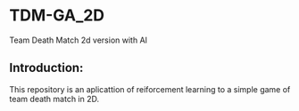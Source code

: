 # TDM-GA_2D
Team Death Match 2d version with AI



## Introduction:
This repository is an aplicattion of reiforcement learning to a simple game of team death match in 2D.
